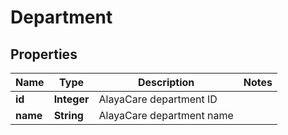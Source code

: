 
# Department

## Properties
Name | Type | Description | Notes
------------ | ------------- | ------------- | -------------
**id** | **Integer** | AlayaCare department ID | 
**name** | **String** | AlayaCare department name | 



